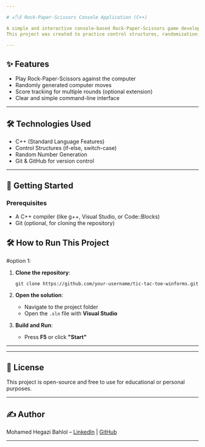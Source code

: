 ```yaml
---

# ✊✋✌️ Rock-Paper-Scissors Console Application (C++)

A simple and interactive console-based Rock-Paper-Scissors game developed in C++.  
This project was created to practice control structures, randomization, and basic user interaction through the command line.

---
```


## ✨ Features

- Play Rock-Paper-Scissors against the computer
- Randomly generated computer moves
- Score tracking for multiple rounds (optional extension)
- Clear and simple command-line interface

---

## 🛠️ Technologies Used

- C++ (Standard Language Features)
- Control Structures (if-else, switch-case)
- Random Number Generation
- Git & GitHub for version control

---

## 🚀 Getting Started

### Prerequisites
- A C++ compiler (like g++, Visual Studio, or Code::Blocks)
- Git (optional, for cloning the repository)
## 🛠️ How to Run This Project
#option 1:
1. **Clone the repository**:
   ```
   git clone https://github.com/your-username/tic-tac-toe-winforms.git
   ```

2. **Open the solution**:
   - Navigate to the project folder  
   - Open the `.sln` file with **Visual Studio**

3. **Build and Run**:
   - Press **F5** or click **"Start"**


---

---

## 📄 License
This project is open-source and free to use for educational or personal purposes.

---

## ✍️ Author
Mohamed Hegazi Bahlol – [LinkedIn](https://www.linkedin.com/in/mohamed-hodaib-2670b2344) | [GitHub](https://github.com/mohamedHodaib)



---

